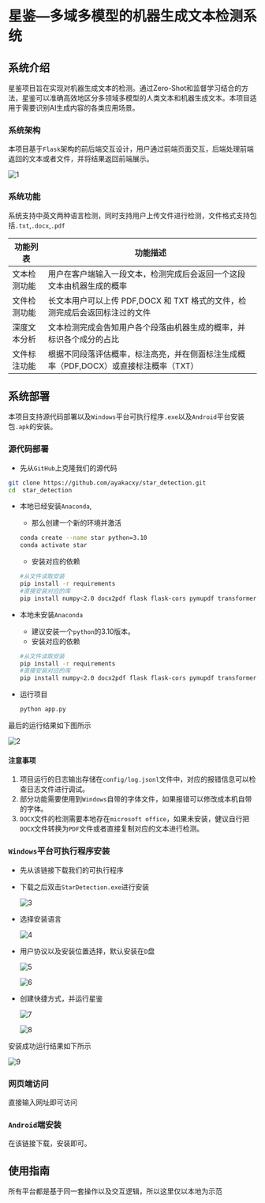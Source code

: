 # 星鉴—多域多模型的机器生成文本检测系统


## 系统介绍

星鉴项目旨在实现对机器生成文本的检测。通过Zero-Shot和监督学习结合的方法，星鉴可以准确高效地区分多领域多模型的人类文本和机器生成文本。本项目适用于需要识别AI生成内容的各类应用场景。

### 系统架构

本项目基于`Flask`架构的前后端交互设计，用户通过前端页面交互，后端处理前端返回的文本或者文件，并将结果返回前端展示。

![1](figures/system_architecture_diagram.jpg)

### 系统功能

系统支持中英文两种语言检测，同时支持用户上传文件进行检测，文件格式支持包括`.txt`,`.docx`,`.pdf`

| 功能列表     | 功能描述                                                     |
| ------------ | ------------------------------------------------------------ |
| 文本检测功能 | 用户在客户端输入一段文本，检测完成后会返回一个这段文本由机器生成的概率 |
| 文件检测功能 | 长文本用户可以上传 PDF,DOCX 和 TXT 格式的文件，检测完成后会返回标注过的文件 |
| 深度文本分析 | 文本检测完成会告知用户各个段落由机器生成的概率，并标识各个成分的占比 |
| 文件标注功能 | 根据不同段落评估概率，标注高亮，并在侧面标注生成概率（PDF,DOCX）或直接标注概率（TXT） |

## 系统部署

本项目支持源代码部署以及`Windows`平台可执行程序`.exe`以及`Android`平台安装包`.apk`的安装。

### 源代码部署

- 先从`GitHub`上克隆我们的源代码

```bash
git clone https://github.com/ayakacxy/star_detection.git
cd  star_detection
```

- 本地已经安装`Anaconda`,

  - 那么创建一个新的环境并激活

  ```bash
  conda create --name star python=3.10
  conda activate star
  ```

  - 安装对应的依赖

  ```bash
  #从文件读取安装
  pip install -r requirements
  #直接安装对应的库
  pip install numpy<2.0 docx2pdf flask flask-cors pymupdf transformers torch pypdf2 reportlab matplotlib svglib requests tqdm PySide6
  ```

- 本地未安装`Anaconda`

  - 建议安装一个`python`的3.10版本。
  - 安装对应的依赖

  ```bash
  #从文件读取安装
  pip install -r requirements
  #直接安装对应的库
  pip install numpy<2.0 docx2pdf flask flask-cors pymupdf transformers torch pypdf2 reportlab matplotlib svglib requests tqdm PySide6
  ```

- 运行项目

  ```bash
  python app.py
  ```

最后的运行结果如下图所示

![2](figures/execution_result.png)

#### 注意事项

1. 项目运行的日志输出存储在`config/log.jsonl`文件中，对应的报错信息可以检查日志文件进行调试。
2. 部分功能需要使用到`Windows`自带的字体文件，如果报错可以修改成本机自带的字体。
3. `DOCX`文件的检测需要本地存在`microsoft office`，如果未安装，健议自行把`DOCX`文件转换为`PDF`文件或者直接复制对应的文本进行检测。

###  `Windows`平台可执行程序安装

- 先从该链接下载我们的可执行程序[](https://rec.ustc.edu.cn/share/45b5f090-4bfa-11ef-81e7-0fc80e73d6c5)

- 下载之后双击`StarDetection.exe`进行安装

  ![3](figures/installation.png)

- 选择安装语言

  ![4](figures/select_language.png)

- 用户协议以及安装位置选择，默认安装在`D`盘

  ![5](figures/select_language.png)

  ![6](figures/select_installation_path.png)

- 创建快捷方式，并运行星鉴

  ![7](figures/create_shortcut.png)

  ![8](figures/run_star_detection.png)

安装成功运行结果如下所示

![9](figures/successful_execution.png)

### 网页端访问

直接输入网址即可访问

### `Android`端安装

在该链接下载，安装即可。

## 使用指南

所有平台都是基于同一套操作以及交互逻辑，所以这里仅以本地为示范
